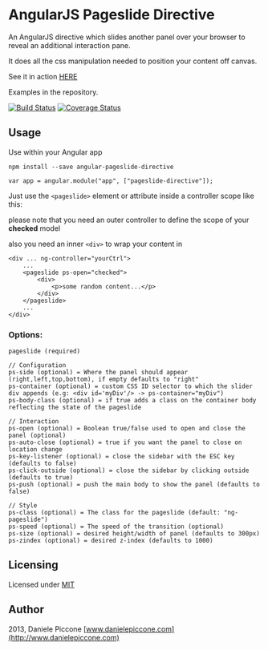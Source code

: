 # AngularJS Pageslide Directive

An AngularJS directive which slides another panel over your browser to reveal an additional interaction pane.

It does all the css manipulation needed to position your content off canvas.

See it in action [HERE](http://dpiccone.github.io/ng-pageslide/examples/)

Examples in the repository.

[![Build Status](https://travis-ci.org/dpiccone/ng-pageslide.svg?branch=master)](https://travis-ci.org/dpiccone/ng-pageslide)
[![Coverage Status](https://coveralls.io/repos/github/dpiccone/ng-pageslide/badge.svg?branch=v2)](https://coveralls.io/github/dpiccone/ng-pageslide?branch=v2)

## Usage

Use within your Angular app

`npm install --save angular-pageslide-directive`

```
var app = angular.module("app", ["pageslide-directive"]);
```

Just use the ```<pageslide>``` element or attribute inside a controller scope like this:

please note that you need an outer controller to define the scope of your **checked** model

also you need an inner ```<div>``` to wrap your content in

```
<div ... ng-controller="yourCtrl">
    ...
    <pageslide ps-open="checked">
        <div>
            <p>some random content...</p>
        </div>
    </pageslide>
    ...
</div>

```

### Options:

```
pageslide (required)

// Configuration
ps-side (optional) = Where the panel should appear (right,left,top,bottom), if empty defaults to "right"
ps-container (optional) = custom CSS ID selector to which the slider div appends (e.g: <div id='myDiv'/> -> ps-container="myDiv")
ps-body-class (optional) = if true adds a class on the container body reflecting the state of the pageslide

// Interaction
ps-open (optional) = Boolean true/false used to open and close the panel (optional)
ps-auto-close (optional) = true if you want the panel to close on location change
ps-key-listener (optional) = close the sidebar with the ESC key (defaults to false)
ps-click-outside (optional) = close the sidebar by clicking outside (defaults to true)
ps-push (optional) = push the main body to show the panel (defaults to false)

// Style
ps-class (optional) = The class for the pageslide (default: "ng-pageslide")
ps-speed (optional) = The speed of the transition (optional)
ps-size (optional) = desired height/width of panel (defaults to 300px)
ps-zindex (optional) = desired z-index (defaults to 1000)

```

## Licensing

Licensed under [MIT](http://opensource.org/licenses/MIT)

## Author

2013, Daniele Piccone [www.danielepiccone.com](http://www.danielepiccone.com)
